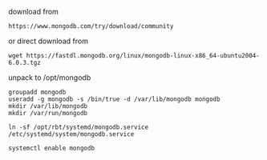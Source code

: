 download from 

```
https://www.mongodb.com/try/download/community
```

or direct download from

```
wget https://fastdl.mongodb.org/linux/mongodb-linux-x86_64-ubuntu2004-6.0.3.tgz
```

unpack to /opt/mongodb

```
groupadd mongodb
useradd -g mongodb -s /bin/true -d /var/lib/mongodb mongodb
mkdir /var/lib/mongodb
mkdir /var/run/mongodb
```

```
ln -sf /opt/rbt/systemd/mongodb.service /etc/systemd/system/mongodb.service
```

```
systemctl enable mongodb
```